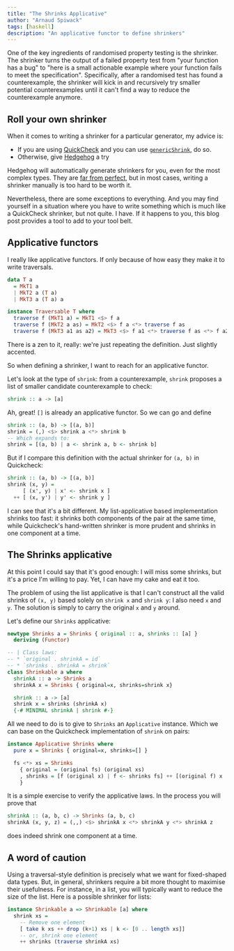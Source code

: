 ```yaml
---
title: "The Shrinks Applicative"
author: "Arnaud Spiwack"
tags: [haskell]
description: "An applicative functor to define shrinkers"
---
```


One of the key ingredients of randomised property testing is the
shrinker. The shrinker turns the output of a failed property test from
"your function has a bug" to "here is a small actionable example where
your function fails to meet the specification". Specifically, after
a randomised test has found a counterexample, the shrinker will kick
in and recursively try smaller potential counterexamples until it
can't find a way to reduce the counterexample anymore.

## Roll your own shrinker

When it comes to writing a shrinker for a particular generator, my
advice is:

- If you are using [QuickCheck] and you can use
  [`genericShrink`](https://hackage.haskell.org/package/QuickCheck-2.14.1/docs/Test-QuickCheck.html#v:genericShrink),
  do so.
- Otherwise, give [Hedgehog] a try

Hedgehog will automatically generate shrinkers for you, even for the
most complex types. They are [far from perfect][edsko-shrinkers], but
in most cases, writing a shrinker manually is too hard to be worth it.

Nevertheless, there are some exceptions to everything. And you may
find yourself in a situation where you have to write something which
is much like a QuickCheck shrinker, but not quite. I have. If it
happens to you, this blog post provides a tool to add to your
tool belt.

## Applicative functors

I really like applicative functors. If only because of how easy they
make it to write traversals.

```haskell
data T a
  = MkT1 a
  | MkT2 a (T a)
  | MkT3 a (T a) a

instance Traversable T where
  traverse f (MkT1 a) = MkT1 <$> f a
  traverse f (MkT2 a as) = MkT2 <$> f a <*> traverse f as
  traverse f (MkT3 a1 as a2) = MkT3 <$> f a1 <*> traverse f as <*> f a2
```

There is a zen to it, really: we're just repeating the
definition. Just slightly accented.

So when defining a shrinker, I want to reach for an applicative
functor.

Let's look at the type of `shrink`: from a counterexample, `shrink`
proposes a list of smaller candidate counterexample to check:

```haskell
shrink :: a -> [a]
```

Ah, great! `[]` is already an applicative functor. So we can go and
define

```haskell
shrink :: (a, b) -> [(a, b)]
shrink = (,) <$> shrink a <*> shrink b
-- Which expands to:
shrink = [(a, b) | a <- shrink a, b <- shrink b]
```

But if I compare this definition with the actual shrinker for `(a, b)`
in Quickcheck:

```haskell
shrink :: (a, b) -> [(a, b)]
shrink (x, y) =
     [ (x', y) | x' <- shrink x ]
  ++ [ (x, y') | y' <- shrink y ]
```

I can see that it's a bit different. My list-applicative based
implementation shrinks too fast: it shrinks both components of the pair
at the same time, while Quickcheck's hand-written shrinker is more
prudent and shrinks in one component at a time.

## The Shrinks applicative

At this point I could say that it's good enough: I will miss some
shrinks, but it's a price I'm willing to pay. Yet, I can have my cake
and eat it too.

The problem of using the list applicative is that I can't construct
all the valid shrinks of `(x, y)` based solely on `shrink x` and
`shrink y`: I also need `x` and `y`. The solution is simply to carry
the original `x` and `y` around.

Let's define our `Shrinks` applicative:

```haskell
newtype Shrinks a = Shrinks { original :: a, shrinks :: [a] }
  deriving (Functor)

-- | Class laws:
-- * `original . shrinkA = id`
-- * `shrinks . shrinkA = shrink`
class Shrinkable a where
  shrinkA :: a -> Shrinks a
  shrinkA x = Shrinks { original=x, shrinks=shrink x}

  shrink :: a -> [a]
  shrink x = shrinks (shrinkA x)
  {-# MINIMAL shrinkA | shrink #-}
```

All we need to do is to give to `Shrinks` an `Applicative`
instance. Which we can base on the Quickcheck implementation of
`shrink` on pairs:

```haskell
instance Applicative Shrinks where
  pure x = Shrinks { original=x, shrinks=[] }

  fs <*> xs = Shrinks
    { original = (original fs) (original xs)
    , shrinks = [f (original x) | f <- shrinks fs] ++ [(original f) x | x <- shrinks xs]
    }
```

It is a simple exercise to verify the applicative laws. In the process
you will prove that

```haskell
shrinkA :: (a, b, c) -> Shrinks (a, b, c)
shrinkA (x, y, z) = (,,) <$> shrinkA x <*> shrinkA y <*> shrinkA z
```

does indeed shrink one component at a time.

## A word of caution

Using a traversal-style definition is precisely what we want for
fixed-shaped data types. But, in general, shrinkers require a bit more
thought to maximise their usefulness. For instance, in a list, you
will typically want to reduce the size of the list. Here is a possible
shrinker for lists:

```haskell
instance Shrinkable a => Shrinkable [a] where
  shrink xs =
    -- Remove one element
    [ take k xs ++ drop (k+1) xs | k <- [0 .. length xs]]
    -- or, shrink one element
    ++ shrinks (traverse shrinkA xs)
```

[quickcheck]: https://hackage.haskell.org/package/QuickCheck
[hedgehog]: https://hackage.haskell.org/package/hedgehog
[edsko-shrinkers]: http://www.well-typed.com/blog/2019/05/integrated-shrinking/
